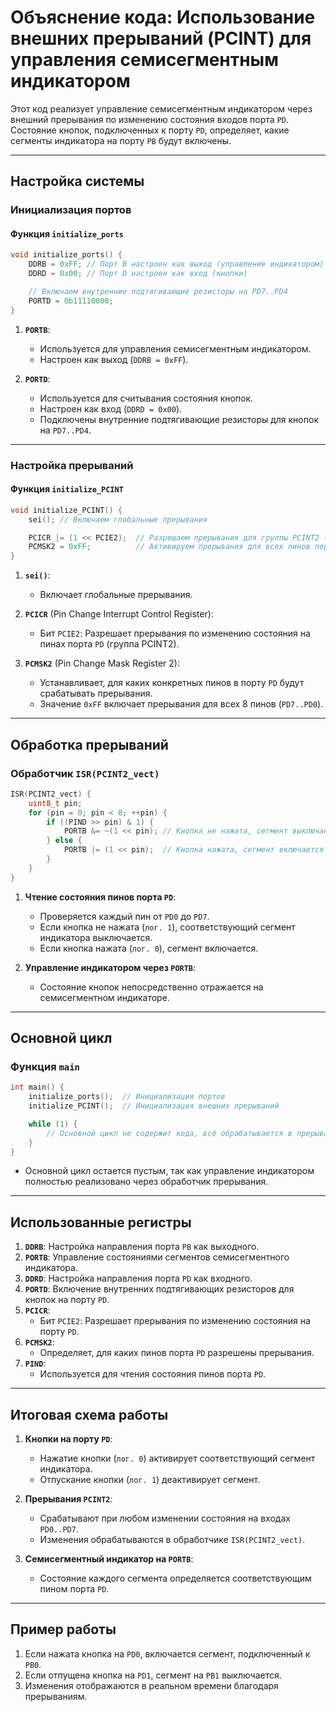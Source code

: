 # Объяснение кода: Использование внешних прерываний (PCINT) для управления семисегментным индикатором

Этот код реализует управление семисегментным индикатором через внешний прерывания по изменению состояния входов порта `PD`. Состояние кнопок, подключенных к порту `PD`, определяет, какие сегменты индикатора на порту `PB` будут включены.

---

## Настройка системы

### Инициализация портов

#### Функция `initialize_ports`

```c
void initialize_ports() {
    DDRB = 0xFF; // Порт B настроен как выход (управление индикатором)
    DDRD = 0x00; // Порт D настроен как вход (кнопки)

    // Включаем внутренние подтягивающие резисторы на PD7..PD4
    PORTD = 0b11110000;
}
```

1. **`PORTB`**:
    - Используется для управления семисегментным индикатором.
    - Настроен как выход (`DDRB = 0xFF`).

2. **`PORTD`**:
    - Используется для считывания состояния кнопок.
    - Настроен как вход (`DDRD = 0x00`).
    - Подключены внутренние подтягивающие резисторы для кнопок на `PD7..PD4`.

---

### Настройка прерываний

#### Функция `initialize_PCINT`

```c
void initialize_PCINT() {
    sei(); // Включаем глобальные прерывания

    PCICR |= (1 << PCIE2);  // Разрешаем прерывания для группы PCINT2 (порт D)
    PCMSK2 = 0xFF;          // Активируем прерывания для всех пинов порта D
}
```

1. **`sei()`**:
    - Включает глобальные прерывания.

2. **`PCICR`** (Pin Change Interrupt Control Register):
    - Бит `PCIE2`: Разрешает прерывания по изменению состояния на пинах порта `PD` (группа PCINT2).

3. **`PCMSK2`** (Pin Change Mask Register 2):
    - Устанавливает, для каких конкретных пинов в порту `PD` будут срабатывать прерывания.
    - Значение `0xFF` включает прерывания для всех 8 пинов (`PD7..PD0`).

---

## Обработка прерываний

### Обработчик `ISR(PCINT2_vect)`

```c
ISR(PCINT2_vect) {
    uint8_t pin;
    for (pin = 0; pin < 8; ++pin) {
        if ((PIND >> pin) & 1) {
            PORTB &= ~(1 << pin); // Кнопка не нажата, сегмент выключается
        } else {
            PORTB |= (1 << pin);  // Кнопка нажата, сегмент включается
        }
    }
}
```

1. **Чтение состояния пинов порта `PD`**:
    - Проверяется каждый пин от `PD0` до `PD7`.
    - Если кнопка не нажата (`лог. 1`), соответствующий сегмент индикатора выключается.
    - Если кнопка нажата (`лог. 0`), сегмент включается.

2. **Управление индикатором через `PORTB`**:
    - Состояние кнопок непосредственно отражается на семисегментном индикаторе.

---

## Основной цикл

### Функция `main`

```c
int main() {
    initialize_ports();  // Инициализация портов
    initialize_PCINT();  // Инициализация внешних прерываний

    while (1) {
        // Основной цикл не содержит кода, всё обрабатывается в прерывании
    }
}
```

- Основной цикл остается пустым, так как управление индикатором полностью реализовано через обработчик прерывания.

---

## Использованные регистры

1. **`DDRB`**: Настройка направления порта `PB` как выходного.
2. **`PORTB`**: Управление состояниями сегментов семисегментного индикатора.
3. **`DDRD`**: Настройка направления порта `PD` как входного.
4. **`PORTD`**: Включение внутренних подтягивающих резисторов для кнопок на порту `PD`.
5. **`PCICR`**:
    - Бит `PCIE2`: Разрешает прерывания по изменению состояния на порту `PD`.
6. **`PCMSK2`**:
    - Определяет, для каких пинов порта `PD` разрешены прерывания.
7. **`PIND`**:
    - Используется для чтения состояния пинов порта `PD`.

---

## Итоговая схема работы

1. **Кнопки на порту `PD`**:
    - Нажатие кнопки (`лог. 0`) активирует соответствующий сегмент индикатора.
    - Отпускание кнопки (`лог. 1`) деактивирует сегмент.

2. **Прерывания `PCINT2`**:
    - Срабатывают при любом изменении состояния на входах `PD0..PD7`.
    - Изменения обрабатываются в обработчике `ISR(PCINT2_vect)`.

3. **Семисегментный индикатор на `PORTB`**:
    - Состояние каждого сегмента определяется соответствующим пином порта `PD`.

---

## Пример работы

1. Если нажата кнопка на `PD0`, включается сегмент, подключенный к `PB0`.
2. Если отпущена кнопка на `PD1`, сегмент на `PB1` выключается.
3. Изменения отображаются в реальном времени благодаря прерываниям.